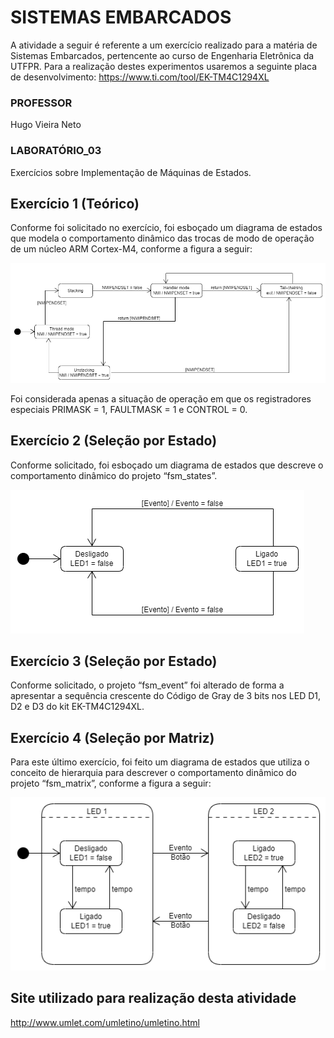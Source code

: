# SISTEMAS EMBARCADOS

A atividade a seguir é referente a um exercício realizado para a matéria de Sistemas Embarcados, pertencente ao curso de Engenharia Eletrônica da UTFPR.
Para a realização destes experimentos usaremos a seguinte placa de desenvolvimento: https://www.ti.com/tool/EK-TM4C1294XL


### PROFESSOR

Hugo Vieira Neto


### LABORATÓRIO_03

Exercícios sobre Implementação de Máquinas de Estados.


## Exercício 1 (Teórico)

Conforme foi solicitado no exercício, foi esboçado um diagrama de estados que modela o comportamento dinâmico das trocas de modo de operação de um núcleo ARM Cortex-M4, conforme a figura a seguir:

![Getting Started](./mef/LAB3_EX1.PNG)


Foi considerada apenas a situação de operação em que os registradores especiais PRIMASK = 1, FAULTMASK = 1 e CONTROL = 0.


## Exercício 2 (Seleção por Estado)

Conforme solicitado, foi esboçado um diagrama de estados que descreve o comportamento dinâmico do projeto “fsm_states”.

![Getting Started](./mef/LAB3_EX2.png)


## Exercício 3 (Seleção por Estado)

Conforme solicitado, o projeto “fsm_event” foi alterado de forma a apresentar a sequência crescente do Código de Gray de 3 bits nos LED D1, D2 e D3 do kit EK-TM4C1294XL.


## Exercício 4 (Seleção por Matriz)

Para este último exercício, foi feito um diagrama de estados que utiliza o conceito de hierarquia para descrever o comportamento dinâmico do projeto “fsm_matrix”, conforme a figura a seguir:

![Getting Started](./mef/LAB3_EX4.png)

## Site utilizado para realização desta atividade

http://www.umlet.com/umletino/umletino.html